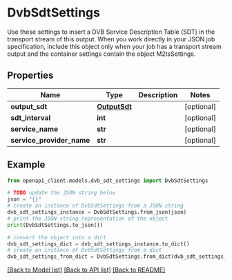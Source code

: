 # DvbSdtSettings

Use these settings to insert a DVB Service Description Table (SDT) in the transport stream of this output. When you work directly in your JSON job specification, include this object only when your job has a transport stream output and the container settings contain the object M2tsSettings.

## Properties

Name | Type | Description | Notes
------------ | ------------- | ------------- | -------------
**output_sdt** | [**OutputSdt**](OutputSdt.md) |  | [optional] 
**sdt_interval** | **int** |  | [optional] 
**service_name** | **str** |  | [optional] 
**service_provider_name** | **str** |  | [optional] 

## Example

```python
from openapi_client.models.dvb_sdt_settings import DvbSdtSettings

# TODO update the JSON string below
json = "{}"
# create an instance of DvbSdtSettings from a JSON string
dvb_sdt_settings_instance = DvbSdtSettings.from_json(json)
# print the JSON string representation of the object
print(DvbSdtSettings.to_json())

# convert the object into a dict
dvb_sdt_settings_dict = dvb_sdt_settings_instance.to_dict()
# create an instance of DvbSdtSettings from a dict
dvb_sdt_settings_from_dict = DvbSdtSettings.from_dict(dvb_sdt_settings_dict)
```
[[Back to Model list]](../README.md#documentation-for-models) [[Back to API list]](../README.md#documentation-for-api-endpoints) [[Back to README]](../README.md)


